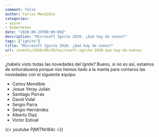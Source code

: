 ```yaml
---
comment: false
author: Carlos Mendible
categories:
- azure
- kubernetes
date: "2020-09-29T00:00:00Z"
description: "Microsoft Ignite 2020. ¿Qué hay de nuevo?"
tags: ["ignite"]
title: "Microsoft Ignite 2020. ¿Qué hay de nuevo?"
url: /events/2020/09/29/microsoft-ignite-2020-que-hay-de-nuevo/
---
```


¿habéis visto todas las novedades del Ignite? Bueno, si no es así, estamos de enhorabuena porque nos hemos liado a la manta para contaros las novedades con el siguiente equipo:

- Carlos Mendible
- Josue Yeray Julián
- Santiago Porras
- David Vidal
- Sergio Parra
- Sergio Hernández
- Alberto Diaz
- Victor Estival

{{< youtube PjMlTNrl84c >}}